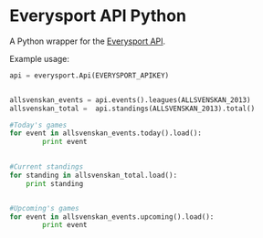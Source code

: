 Everysport API Python 
=====================

A Python wrapper for the [Everysport API](https://github.com/menmo/everysport-api-documentation). 


Example usage:


```python
api = everysport.Api(EVERYSPORT_APIKEY)


allsvenskan_events = api.events().leagues(ALLSVENSKAN_2013)
allsvenskan_total =  api.standings(ALLSVENSKAN_2013).total()

#Today's games
for event in allsvenskan_events.today().load():
		print event
	

#Current standings
for standing in allsvenskan_total.load():
	print standing


#Upcoming's games		
for event in allsvenskan_events.upcoming().load():
		print event	
```



